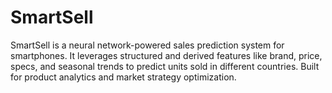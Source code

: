 # SmartSell
SmartSell is a neural network-powered sales prediction system for smartphones. It leverages structured and derived features like brand, price, specs, and seasonal trends to predict units sold in different countries. Built for product analytics and market strategy optimization.
